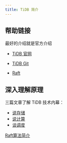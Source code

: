 ```yaml
---
title: TiDB 简介
---
```


## 帮助链接

最好的介绍就是官方介绍

* [TiDB 官网](https://docs.pingcap.com/tidb/stable)

* [TiDB Git](https://github.com/pingcap)

* [Raft](http://thesecretlivesofdata.com/raft/)

## 深入理解原理

三篇文章了解 TiDB 技术内幕：

  - [说存储](https://pingcap.com/blog-cn/tidb-internal-1/)
  - [说计算](https://pingcap.com/blog-cn/tidb-internal-2/)
  - [谈调度](https://pingcap.com/blog-cn/tidb-internal-3/)

[Raft算法简介](https://www.cnblogs.com/binyue/p/8647733.html)

